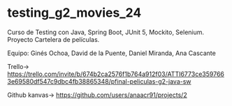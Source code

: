 # testing_g2_movies_24
Curso de Testing con Java, Spring Boot, JUnit 5, Mockito, Selenium. Proyecto Cartelera de películas.

Equipo: Ginés Ochoa, David de la Puente, Daniel Miranda, Ana Cascante

Trello-> https://trello.com/invite/b/674b2ca2576f1b764a912f03/ATTI6773ce3597663e69580df547c9dbc4fb38865348/pfinal-peliculas-g2-java-sw

Github kanvas-> https://github.com/users/anaacr91/projects/2
